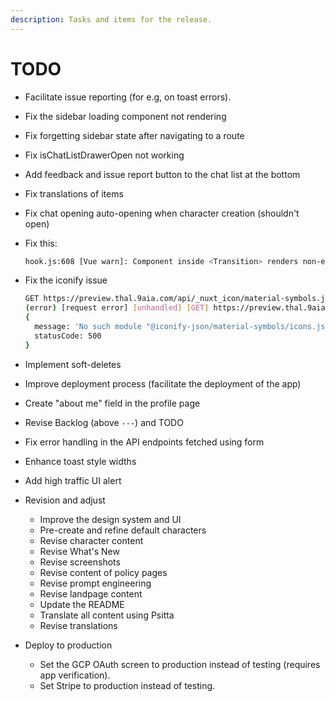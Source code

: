 ```yaml
---
description: Tasks and items for the release.
---
```


# TODO

- Facilitate issue reporting (for e.g, on toast errors).
- Fix the sidebar loading component not rendering
- Fix forgetting sidebar state after navigating to a route
- Fix isChatListDrawerOpen not working
- Add feedback and issue report button to the chat list at the bottom
- Fix translations of items
- Fix chat opening auto-opening when character creation (shouldn't open)
- Fix this:
  ```bash
  hook.js:608 [Vue warn]: Component inside <Transition> renders non-element root node that cannot be animated.
  ```
- Fix the iconify issue
  ```bash
  GET https://preview.thal.9aia.com/api/_nuxt_icon/material-symbols.json?icons=close-rounded - Ok @ 6/26/2025, 7:09:44 PM
  (error) [request error] [unhandled] [GET] https://preview.thal.9aia.com/api/_nuxt_icon/material-symbols.json?icons=close-rounded
  {
    message: 'No such module "@iconify-json/material-symbols/icons.json".',
    statusCode: 500
  }
  ```
- Implement soft-deletes
- Improve deployment process (facilitate the deployment of the app)

- Create "about me" field in the profile page
- Revise Backlog (above `---`) and TODO
- Fix error handling in the API endpoints fetched using form
- Enhance toast style widths

- Add high traffic UI alert

- Revision and adjust
  - Improve the design system and UI
  - Pre-create and refine default characters
  - Revise character content
  - Revise What's New
  - Revise screenshots
  - Revise content of policy pages
  - Revise prompt engineering
  - Revise landpage content
  - Update the README
  - Translate all content using Psitta
  - Revise translations

- Deploy to production
  - Set the GCP OAuth screen to production instead of testing (requires app verification).
  - Set Stripe to production instead of testing.
